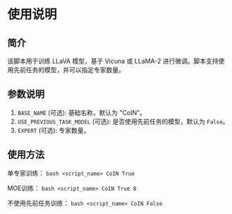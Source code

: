 # 使用说明

## 简介
该脚本用于训练 LLaVA 模型，基于 Vicuna 或 LLaMA-2 进行微调。脚本支持使用先前任务的模型，并可以指定专家数量。

## 参数说明
1. `BASE_NAME` (可选): 基础名称，默认为 "CoIN"。
2. `USE_PREVIOUS_TASK_MODEL` (可选): 是否使用先前任务的模型，默认为 `False`。
3. `EXPERT` (可选): 专家数量。

## 使用方法

单专家训练：
`bash <script_name> CoIN True`

MOE训练：
`bash <script_name> CoIN True 8`

不使用先前任务训练：
`bash <script_name> CoIN False`